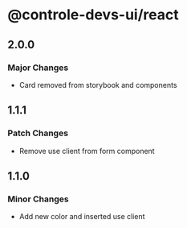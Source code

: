 # @controle-devs-ui/react

## 2.0.0

### Major Changes

- Card removed from storybook and components

## 1.1.1

### Patch Changes

- Remove use client from form component

## 1.1.0

### Minor Changes

- Add new color and inserted use client
